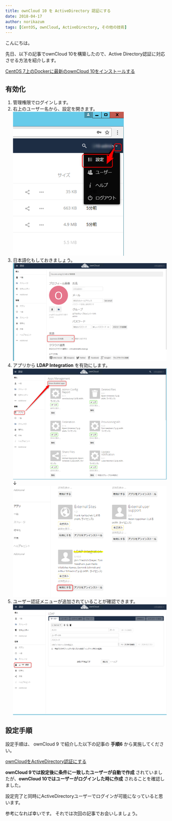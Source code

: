 ```yaml
---
title: ownCloud 10 を ActiveDirectory 認証にする
date: 2018-04-17
author: norikazum
tags: [CentOS, ownCloud, ActiveDirectory, その他の技術]
---
```


こんにちは。

先日、以下の記事でownCloud 10を構築したので、Active Directory認証に対応させる方法を紹介します。

[CentOS 7上のDockerに最新のownCloud 10をインストールする](https://mseeeen.msen.jp/install-the-latest-owncloud-10-in-docker-on-centos-7)

## 有効化
1. 管理権限でログインします。
1. 右上のユーザー名から、設定を開きます。
![](images/make-owncloud-10-active-directory-authenticated-1.png)
1. 日本語化もしておきましょう。
![](images/make-owncloud-10-active-directory-authenticated-2.png)
1. アプリから **LDAP Integration** を有効にします。
![](images/make-owncloud-10-active-directory-authenticated-3.png)
↓
![](images/make-owncloud-10-active-directory-authenticated-4.png)
1. ユーザー認証メニューが追加されていることが確認できます。
![](images/make-owncloud-10-active-directory-authenticated-5.png)

## 設定手順
設定手順は、 ownCloud 9 で紹介した以下の記事の **手順6** から実施してください。

[ownCloudをActiveDirectory認証にする](https://mseeeen.msen.jp/owncloud-active-directory-authentication/)

**ownCloud 9では設定後に条件に一致したユーザーが自動で作成** されていましたが、**ownCloud 10ではユーザーがログインした時に作成** されることを確認しました。

設定完了と同時にActiveDirectoryユーザーでログインが可能になっていると思います。

参考になれば幸いです。
それでは次回の記事でお会いしましょう。